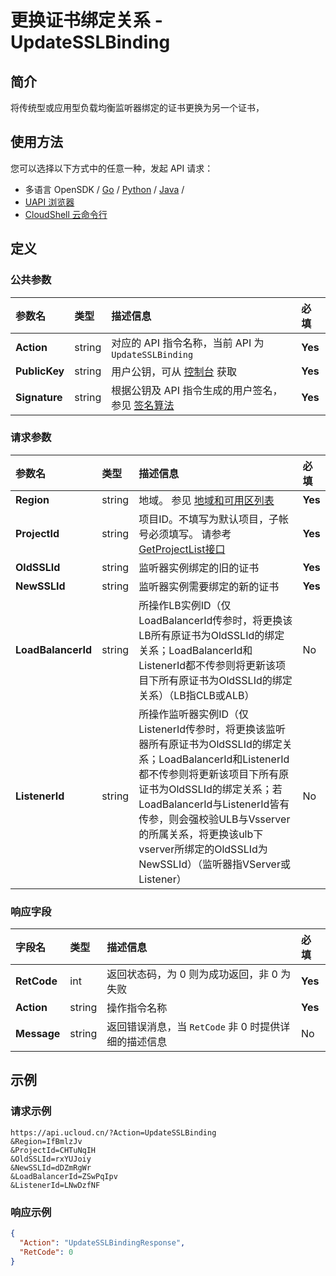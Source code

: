 # 更换证书绑定关系 - UpdateSSLBinding

## 简介

将传统型或应用型负载均衡监听器绑定的证书更换为另一个证书，






## 使用方法

您可以选择以下方式中的任意一种，发起 API 请求：
- 多语言 OpenSDK / [Go](https://github.com/ucloud/ucloud-sdk-go) / [Python](https://github.com/ucloud/ucloud-sdk-python3) / [Java](https://github.com/ucloud/ucloud-sdk-java) /
- [UAPI 浏览器](https://console.ucloud.cn/uapi/detail?id=UpdateSSLBinding)
- [CloudShell 云命令行](https://shell.ucloud.cn/)


## 定义

### 公共参数

| 参数名 | 类型 | 描述信息 | 必填 |
|:---|:---|:---|:---|
| **Action**     | string  | 对应的 API 指令名称，当前 API 为 `UpdateSSLBinding`                        | **Yes** |
| **PublicKey**  | string  | 用户公钥，可从 [控制台](https://console.ucloud.cn/uapi/apikey) 获取                                             | **Yes** |
| **Signature**  | string  | 根据公钥及 API 指令生成的用户签名，参见 [签名算法](api/summary/signature.md)  | **Yes** |

### 请求参数

| 参数名 | 类型 | 描述信息 | 必填 |
|:---|:---|:---|:---|
| **Region** | string | 地域。 参见 [地域和可用区列表](https://docs.ucloud.cn/api/summary/regionlist) |**Yes**|
| **ProjectId** | string | 项目ID。不填写为默认项目，子帐号必须填写。 请参考[GetProjectList接口](https://docs.ucloud.cn/api/summary/get_project_list) |**Yes**|
| **OldSSLId** | string | 监听器实例绑定的旧的证书 |**Yes**|
| **NewSSLId** | string | 监听器实例需要绑定的新的证书 |**Yes**|
| **LoadBalancerId** | string | 所操作LB实例ID（仅LoadBalancerId传参时，将更换该LB所有原证书为OldSSLId的绑定关系；LoadBalancerId和ListenerId都不传参则将更新该项目下所有原证书为OldSSLId的绑定关系）（LB指CLB或ALB） |No|
| **ListenerId** | string | 所操作监听器实例ID（仅ListenerId传参时，将更换该监听器所有原证书为OldSSLId的绑定关系；LoadBalancerId和ListenerId都不传参则将更新该项目下所有原证书为OldSSLId的绑定关系；若LoadBalancerId与ListenerId皆有传参，则会强校验ULB与Vsserver的所属关系，将更换该ulb下vserver所绑定的OldSSLId为NewSSLId）（监听器指VServer或Listener） |No|

### 响应字段

| 字段名 | 类型 | 描述信息 | 必填 |
|:---|:---|:---|:---|
| **RetCode** | int | 返回状态码，为 0 则为成功返回，非 0 为失败 |**Yes**|
| **Action** | string | 操作指令名称 |**Yes**|
| **Message** | string | 返回错误消息，当 `RetCode` 非 0 时提供详细的描述信息 |No|




## 示例

### 请求示例
    
```
https://api.ucloud.cn/?Action=UpdateSSLBinding
&Region=IfBmlzJv
&ProjectId=CHTuNqIH
&OldSSLId=rxYUJoiy
&NewSSLId=dDZmRgWr
&LoadBalancerId=ZSwPqIpv
&ListenerId=LNwDzfNF
```

### 响应示例
    
```json
{
  "Action": "UpdateSSLBindingResponse",
  "RetCode": 0
}
```





